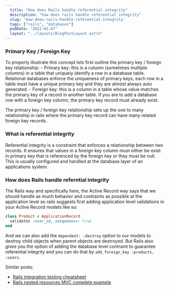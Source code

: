 ```yaml
---
  title: "How does Rails handle referential integrity"
  description: "how does rails handle referential integrity"
  slug: 'how-does-rails-handle-referential-integrity'
  tags: ["rails", "databases"]
  pubDate: "2022-01-07"
  layout: "../layouts/BlogPostLayout.astro"
---
```


<h3>Primary Key / Foreign Key</h3>
To properly illustrate this concept lets first outline the primary key / foreign key relationship:
- Primary key: this is a column (sometimes multiple columns) in a table that uniquely identify a row in a database table. Relational databases enforce the uniqueness of primary keys, each row in a table must have a unique primary key and they are almost always auto generated.
- Foreign key: this is a column in a table whose value matches the primary key of a record in another table. If you are to add a database row with a foreign key column, the primary key record must already exist.

The primary key / foreign key relationship sets up the one to many relationship in rails where the primary key record can have many related foreign key records.

<h3>What is referential integrity</h3>
Referential integrity is a constraint that enforces a relationship between two records. It ensures that values in a foreign key column must either be exist in primary key that is referenced by the foreign key or they must be null. This is usually configured and handled at the database layer of an applications system.

<h3>How does Rails handle referntial integrity</h3>
The Rails way and specifically here, the Active Record way says that we should handle as much behavior and contraints as possible at the application level so rails suggests first adding application level validations in your Active Record models like so:

```ruby
class Product < ApplicationRecord
  validates :user_id, uniqueness: true
end
```
 
And we can also add the `dependent: :destroy` option to our models to destroy child objects when parent objects are destroyed. But Rails also gives you the option of adding the database level contraint to guarantee referential integrity and you can do that by `add_foreign_key :products, :users`.

Similar posts:
- [Rails integration testing cheatsheet](https://tinytechtuts.com/2022-rails-integration-testing-cheatsheet)
 - [Rails nested resources MVC complete example](https://tinytechtuts.com/2021-rails-nested-resources-mvc-complete-example)
 